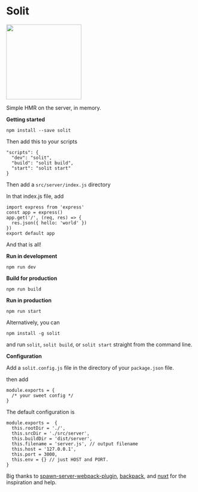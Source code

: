 <h1>Solit</h1>
<img src="https://cdn.rawgit.com/rlindskog/solit/3dc22e07/solit.svg" width="200px"  />
<p>Simple HMR on the server, in memory.</p>

**Getting started**

    npm install --save solit
    
Then add this to your scripts

    "scripts": {
      "dev": "solit",
      "build": "solit build",
      "start": "solit start"
    }

Then add a `src/server/index.js` directory

In that index.js file, add

    import express from 'express'
    const app = express()
    app.get('/', (req, res) => {
      res.json({ hello: 'world' })
    })
    export default app

And that is all!

**Run in development**

    npm run dev

**Build for production**

    npm run build

**Run in production**

    npm run start


Alternatively, you can

    npm install -g solit


and run `solit`, `solit build`, or `solit start` straight from the command line.


**Configuration**

Add a `solit.config.js` file in the directory of your `package.json` file.

then add

    module.exports = {
      /* your sweet config */
    }

The default configuration is

	module.exports =  {
      this.rootDir = './',
      this.srcDir = './src/server',
      this.buildDir = 'dist/server',
      this.filename = 'server.js', // output filename
      this.host = '127.0.0.1',
      this.port = 3000,
      this.env = {} // just HOST and PORT.
    }

Big thanks to [spawn-server-webpack-plugin](https://github.com/DylanPiercey/spawn-server-webpack-plugin), [backpack](https://github.com/palmerhq/backpack), and [nuxt](https://github.com/nuxt) for the inspiration and help.
